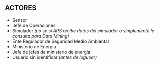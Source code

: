 ## ACTORES
- Sensor
- Jefe de Operaciones
- Simulador *(no se si ARS recibe datos del simulador o simplemente le consulta para Data Mining)*
- Ente Regulador de Seguridad Medio Ambiental
- Ministerio de Energía
- Jefe de jefes de ministerio de energía
- Usuario sin identificar *(antes de loguear)*
